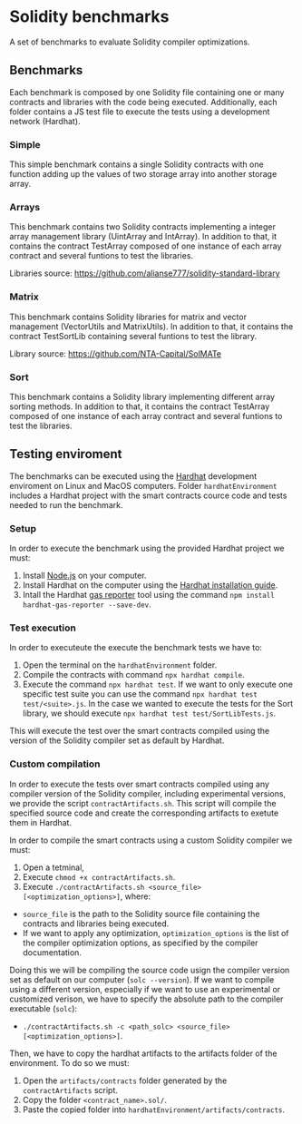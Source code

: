 # Solidity benchmarks

A set of benchmarks to evaluate Solidity compiler optimizations.

## Benchmarks

Each benchmark is composed by one Solidity file containing one or many contracts and libraries with the code being executed. Additionally, each folder contains a JS test file to execute the tests using a development network (Hardhat).

### Simple

This simple benchmark contains a single Solidity contracts with one function adding up the values of two storage array into another storage array.

### Arrays

This benchmark contains two Solidity contracts implementing a integer array management library (UintArray and IntArray). In addition to that, it contains the contract TestArray composed of one instance of each array contract and several funtions to test the libraries.

Libraries source: https://github.com/alianse777/solidity-standard-library

### Matrix

This benchmark contains Solidity libraries for matrix and vector management (VectorUtils and MatrixUtils). In addition to that, it contains the contract TestSortLib containing several funtions to test the library.

Library source: https://github.com/NTA-Capital/SolMATe

### Sort

This benchmark contains a Solidity library implementing different array sorting methods. In addition to that, it contains the contract TestArray composed of one instance of each array contract and several funtions to test the libraries.

## Testing enviroment

The benchmarks can be executed using the [Hardhat](https://hardhat.org) development enviroment on Linux and MacOS computers. Folder `hardhatEnvironment` includes a Hardhat project with the smart contracts cource code and tests needed to run the benchmark.

### Setup

In order to execute the benchmark using the provided Hardhat project we must:

1. Install [Node.js](https://nodejs.org/en) on your computer.
2. Install Hardhat on the computer using the [Hardhat installation guide](https://hardhat.org/hardhat-runner/docs/getting-started#installation).
3. Intall the Hardhat [gas reporter](https://www.npmjs.com/package/hardhat-gas-reporter) tool using the command `npm install hardhat-gas-reporter --save-dev`.

### Test execution

In order to executeute the execute the benchmark tests we have to:
1. Open the terminal on the `hardhatEnvironment` folder.
2. Compile the contracts with command `npx hardhat compile`.
3. Execute the command `npx hardhat test`. If we want to only execute one specific test suite you can use the command `npx hardhat test test/<suite>.js`. In the case we wanted to execute the tests for the Sort library, we should execute `npx hardhat test test/SortLibTests.js`.

This will execute the test over the smart contracts compiled using the version of the Solidity compiler set as default by Hardhat.

### Custom compilation

In order to execute the tests over smart contracts compiled using any compiler version of the Solidity compiler, including experimental versions, we provide the script `contractArtifacts.sh`. This script will compile the specified source code and create the corresponding artifacts to exetute them in Hardhat.

In order to compile the smart contracts using a custom Solidity compiler we must:
1. Open a tetminal,
2. Execute `chmod +x contractArtifacts.sh`.
3. Execute `./contractArtifacts.sh <source_file> [<optimization_options>]`, where:
* `source_file` is the path to the Solidity source file containing the contracts and libraries being executed.
* If we want to apply any optimization, `optimization_options` is the list of the compiler optimization options, as specified by the compiler documentation.

Doing this we will be compiling the source code usign the compiler version set as default on our computer (`solc --version`). If we want to compile using a different version, especially if we want to use an experimental or customized verison, we have to specify the absolute path to the compiler executable (`solc`):
* `./contractArtifacts.sh -c <path_solc> <source_file> [<optimization_options>]`.

Then, we have to copy the hardhat artifacts to the artifacts folder of the environment. To do so we must:

1. Open the `artifacts/contracts` folder generated by the `contractArtifacts` script.
2. Copy the folder `<contract_name>.sol/`.
3. Paste the copied folder into `hardhatEnvironment/artifacts/contracts`.
